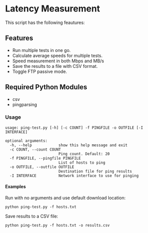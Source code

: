 # Latency Measurement

This script has the following feautures:

## Features
- Run multiple tests in one go.
- Calculate average speeds for multiple tests.
- Speed measurement in both Mbps and MB/s
- Save the results to a file with CSV format.
- Toggle FTP passive mode.

## Required Python Modules
- csv
- pingparsing

### Usage

```
usage: ping-test.py [-h] [-c COUNT] -f PINGFILE -o OUTFILE [-I INTERFACE]

optional arguments:
  -h, --help            show this help message and exit
  -c COUNT, --count COUNT
                        Ping count. Default: 20
  -f PINGFILE, --pingfile PINGFILE
                        List of hosts to ping
  -o OUTFILE, --outfile OUTFILE
                        Destination file for ping results
  -I INTERFACE          Network interface to use for pinging
```

#### Examples

Run with no arguments and use default download location:

```
python ping-test.py -f hosts.txt
```

Save results to a CSV file:

```
python ping-test.py -f hosts.txt -o results.csv
```
